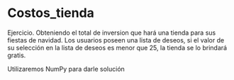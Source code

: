 # Costos_tienda
Ejercicio.
Obteniendo el total de inversion que hará una tienda para sus fiestas de navidad.
Los usuarios poseen una lista de deseos, si el valor de su selección en la lista de deseos
es menor que 25, la tienda se lo brindará gratis.

Utilizaremos NumPy para darle solución
